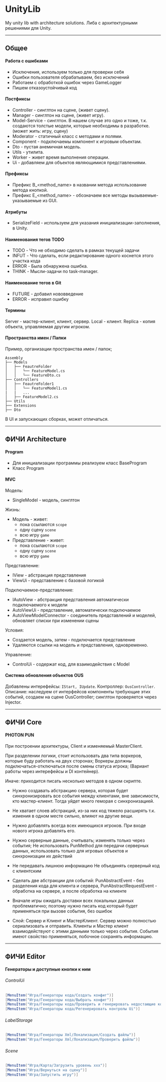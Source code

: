# UnityLib
My unity lib with architecture solutions. 
Либа с архитектурными решениями для Unity. 

---
## Общее

#### Работа с ошибками
- Исключения, используем только для проверки себя
- Ошибки пользователя обрабатываем, без исключений
- Работаем с обработкой ошибок через GameLogger
- Пишем отказоустойчивый код

#### Постфиксы
- Controller - синглтон на сцене, (живет сцену).
- Manager - синглтон на сцене, (живет игру).
- Model-Service - синглтон. В нашем случае это одно и тоже, т.к. создаются толстые модели, которые необходимы в разработке. (может жить: игру, сцену)
- Moderator - статичный класс с методами и полями.
- Component - подключаемы компонент к игровым объектам.
- Dto - пустая анемичная модель.
- Utils - утилита.
- Worker - живет время выполнения операции.
- Ui - добавляем для объектов являющимися представлениями.

#### Префиксы
- Префикс B_<method_name> в названии метода использование метода кнопкой.
- Префикс E_<method_name> - обозначаем все методы вызываемые-указываемые из GUI.

#### Атрибуты
- SerializeField - используем для указания инициализации-заполнения, в Unity.

#### Наименования тегов TODO
* TODO - Что не обходимо сделать в рамках текущей задачи
* INFUT - Что сделать, если редактирование одного коснется этого участка кода
* ERROR - Была обнаружена ошибка.
* THINK - Мысли-задачи по task-manager.

#### Наименование тегов в Git
- FUTURE - добавил нововведение
- ERROR - исправил ошибку

#### Термины
Server - мастер-клиент, клиент, сервер.
Local - клиент.
Replica - копия объекта, управляемая другим игроком.

#### Пространства имен / Папки

Пример, организации пространства имен / папок;

```
Assembly
├── Models
│   ├── FeautreFolder
│   │   └── FeatureModel.cs
│   │   └── FeatureDto.cs
├── Controllers
│   ├── FeautreFolder1
│   │   └── FeatureModel1.cs
|   |   ...
│   ├── FeatureModel2.cs
├── Utils
├── Extensions
├── Dto
```

В UI и запускающих сборках, может отличаться.

---
## ФИЧИ Architecture

#### Program

- Для инициализации программы реализуем класс BaseProgram  
- Класс Program 

#### MVC

Модель:   
- SingleModel - модель, синглтон

Жизнь:
* Модель - живет:
	- пока ссылаются ```scope```
	- одну сцену ```scene```
	- всю игру ```game```
* Представление - живет:
	- пока ссылаются ```scope```
	- одну сцену ```scene```
	- всю игру ```game```

Представление:
- IView - абстракция представления
- ViewUi - представление с базовой логикой

Подключаемое-представление:
- IAutoView - абстракция представления автоматически подключаемого к модели
- AutoViewUi - представление, автоматически подключаемое
- AutoViewModelConnector - соединитель представлений и моделей, обновляет списки при изменении сцены

Условия: 
+ Создается модель, затем - подключается представление
+ Удаляются ссылки на модель и представления, одновременно. 

Управление:
- ControlUi - содержат код, для взаимодействия с Model

#### Система обновления объектов OUS

Добавлены интерефейсы: ```IStart, IUpdate```.
Контроллер: ```OusController```.
Описание: наследуем от интерфейсов компоненты требующие этих событий, создаем на сцене OusController; синглтон проверяется через Injector.

---
## ФИЧИ Core

#### PHOTON PUN
При построении архитектуры, Client и изменяемый MasterClient.

При разделении логики, стоит использовать два типа воркеров, которые буду работать на двух сторонах;
Воркеры должны подключаться-отключаться после смены статуса игрока;
(Вариант работы через интерефейсы и DI контейнер).

Иначе: приходится писать несколько методов в одном скрипте.

* Нужно создавать абстракцию сервера, которая будет синхронизировать все события между клиентами,
вне зависимости, кто мастер-клиент. Тогда уйдет много геморая с синхронизацией.

* Не хватает слоев абстракций, из-за них код тяжело расширять т.к. измения в одном месте сильно, влияют на другие вещи.

* Нужно добавлять всегда всех имеющихся игроков.
  При входе нового игрока добавлять его. 

* Нужно серверные данные, считывать;
  изменять только через события;
  Не использовать PunMethod для передачи серверных данных, использовать только для игровых объектов и синхронизации их действий 

* Не передавать лишнюю информацию
  Не объединять серверный код с клиентским 

* Сделать две абстракции для событий: PunAbstractEvent - без разделения кода для клиента и сервера, 
  PunAbstractRequestEvent - обработка на сервере, а после обработка на клиенте 
* Вначале игры ожидать доставки всех локальных данных проблематично; поэтому нужно 
  писать код который будет применяться при вызове события, без ошибок

* Слой: Сервер и Клиент и МастерКлиент.
  Сервер можно полностью сериализовать и отправить.
  Клиенты и Мастер клиент взаимодействуют с этими данными только через события.
  События имеют свойство применяться, побочное сохранять информацию.

---
## ФИЧИ Editor

#### Генераторы и доступные кнопки к ним

###### ControlUi

``` C#
[MenuItem("Игра/Генераторы кода/Создать конфиг")]
[MenuItem("Игра/Генераторы кода/Выбрать конфиг")]
[MenuItem("Игра/Генераторы кода/Проверить и генерировать недостающие контролы")]
[MenuItem("Игра/Генераторы кода/Регенерировать контролы Ui")]
```

###### LabelStorage

``` C#
[MenuItem("Игра/Генераторы Xml/Локализация/Создать файлы")]
[MenuItem("Игра/Генераторы Xml/Локализация/Проверить файлы")]
```

###### Scene

``` C#
[MenuItem("Игра/Карта/Загрузить уровень xxx")]
[MenuItem("Игра/Вернуться на сцену")]  
[MenuItem("Игра/Запустить игру")]
```


